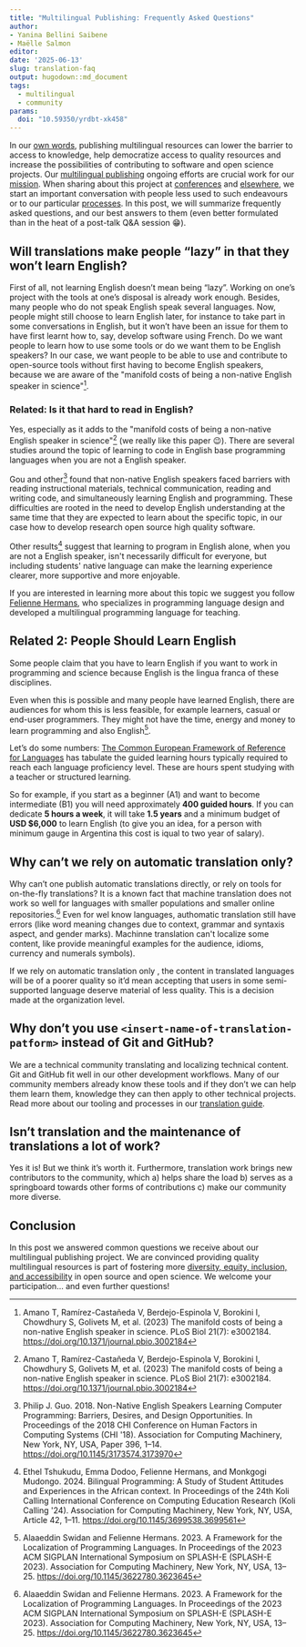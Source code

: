 ```yaml
---
title: "Multilingual Publishing: Frequently Asked Questions"
author: 
- Yanina Bellini Saibene
- Maëlle Salmon
editor: 
date: '2025-06-13'
slug: translation-faq
output: hugodown::md_document
tags:
  - multilingual
  - community
params:
  doi: "10.59350/yrdbt-xk458"
---
```


In our [own words](/multilingual-publishing), publishing multilingual resources can lower the barrier to access to knowledge, help democratize access to quality resources and increase the possibilities of contributing to software and open science projects.
Our [multilingual publishing](/multilingual-publishing) ongoing efforts are crucial work for our [mission](/about).
When sharing about this project at [conferences](/talks-papers/) and [elsewhere](/commcalls/nov2023-multilingual/), we start an important conversation with people less used to such endeavours or to our particular [processes](https://translationguide.ropensci.org/).
In this post, we will summarize frequently asked questions, and our best answers to them (even better formulated than in the heat of a post-talk Q&A session :grin:).

## Will translations make people “lazy” in that they won’t learn English?

First of all, not learning English doesn’t mean being “lazy”. 
Working on one’s project with the tools at one’s disposal is already work enough. 
Besides, many people who do not speak English speak several languages.
Now, people might still choose to learn English later, for instance to take part in some conversations in English, but it won’t have been an issue for them to have first learnt how to, say, develop software using French.
Do we want people to learn how to use some tools or do we want them to be English speakers? 
In our case, we want people to be able to use and contribute to open-source tools without first having to become English speakers,
because we are aware of the "manifold costs of being a non-native English speaker in science"[^amano].

[^amano]: Amano T, Ramírez-Castañeda V, Berdejo-Espinola V, Borokini I, Chowdhury S, Golivets M, et al. (2023) The manifold costs of being a non-native English speaker in science. PLoS Biol 21(7): e3002184. https://doi.org/10.1371/journal.pbio.3002184

### Related: Is it that hard to read in English?

Yes, especially as it adds to the "manifold costs of being a non-native English speaker in science"[^amano] (we really like this paper :wink:).
There are several studies around the topic of learning to code in English base programming languages when you are not a English speaker. 

Gou and other[^gou] found that non-native English speakers faced barriers with reading instructional materials, technical communication, reading and writing code, and simultaneously learning English and programming. 
These difficulties are rooted in the need to develop English understanding at the same time that they are expected to learn about the specific topic, in our case how to develop research open source high quality software.

Other results[^tshukudu] suggest that learning to program in English alone, when you are not a English speaker, isn't necessarily difficult for everyone, but including students' native language can make the learning experience clearer, more supportive and more enjoyable. 

If you are interested in learning more about this topic we suggest you follow [Felienne Hermans](https://www.felienne.com), who specializes in programming language design and developed a multilingual programming language for teaching. 

[^gou]: Philip J. Guo. 2018. Non-Native English Speakers Learning Computer Programming: Barriers, Desires, and Design Opportunities. In Proceedings of the 2018 CHI Conference on Human Factors in Computing Systems (CHI '18). Association for Computing Machinery, New York, NY, USA, Paper 396, 1–14. https://doi.org/10.1145/3173574.3173970

[^tshukudu]: Ethel Tshukudu, Emma Dodoo, Felienne Hermans, and Monkgogi Mudongo. 2024. Bilingual Programming: A Study of Student Attitudes and Experiences in the African context. In Proceedings of the 24th Koli Calling International Conference on Computing Education Research (Koli Calling '24). Association for Computing Machinery, New York, NY, USA, Article 42, 1–11. https://doi.org/10.1145/3699538.3699561

## Related 2: People Should Learn English

Some people claim that you have to learn English if you want to work in programming and science because English is the lingua franca of these disciplines. 

Even when this is possible and many people have learned English, there are audiences for whom this is less feasible, for example learners, casual or end-user programmers. They might not have the time, energy and money to learn programming and also English[^swidan].

[^swidan]: Alaaeddin Swidan and Felienne Hermans. 2023. A Framework for the Localization of Programming Languages. In Proceedings of the 2023 ACM SIGPLAN International Symposium on SPLASH-E (SPLASH-E 2023). Association for Computing Machinery, New York, NY, USA, 13–25. https://doi.org/10.1145/3622780.3623645

Let’s do some numbers: [The Common European Framework of Reference for Languages](https://www.languagecert.org/en/guided-learning-hours) has tabulate the guided learning hours typically required to reach each language proficiency level. These are hours spent studying with a teacher or structured learning. 

So for example, if you start as a beginner (A1) and want to become intermediate (B1) you will need approximately **400 guided hours**.  If you can dedicate **5 hours a week**, it will take **1.5 years**  and a minimum budget of **USD $6,000** to learn English (to give you an idea, for a person with minimum gauge in Argentina this cost is iqual to two year of salary). 

## Why can’t we rely on automatic translation only?

Why can’t one publish automatic translations directly, or rely on tools for on-the-fly translations?
It is a known fact that machine translation does not work so well for languages with smaller populations and
smaller online repositories.[^swidan]  Even for wel know languages, authomatic translation still have errors (like word meaning changes due to context, grammar and syntaxis aspect, and gender marks).   Machinne translation can't localize some content, like provide meaningful examples for the audience, idioms, currency and numerals symbols).  

If we rely on automatic translation only , the content in translated languages will be of a poorer quality so it’d mean accepting that users in some semi-supported language deserve material of less quality.
This is a decision made at the organization level.

## Why don’t you use `<insert-name-of-translation-patform>` instead of Git and GitHub?

We are a technical community translating and localizing technical content. 
Git and GitHub fit well in our other development workflows. 
Many of our community members already know these tools and if they don’t we can help them learn them, knowledge they can then apply to other technical projects.
Read more about our tooling and processes in our [translation guide](https://translationguide.ropensci.org/intro.html#technical-infrastructure-and-workflows).

## Isn’t translation and the maintenance of translations a lot of work?

Yes it is! 
But we think it’s worth it.
Furthermore, translation work brings new contributors to the community, which a) helps share the load b) serves as a springboard towards other forms of contributions c) make our community more diverse.

## Conclusion

In this post we answered common questions we receive about our multilingual publishing project.
We are convinced providing quality multilingual resources is part of fostering more [diversity, equity, inclusion, and accessibility](/blog/2025/02/05/no-science-without-deia/) in open source and open science.
We welcome your participation... and even further questions!
